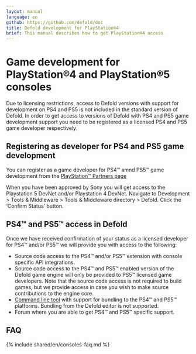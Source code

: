 ```yaml
---
layout: manual
language: en
github: https://github.com/defold/doc
title: Defold development for PlayStation®4
brief: This manual describes how to get PlayStation®4 access
---
```


# Game development for PlayStation®4 and PlayStation®5 consoles 
Due to licensing restrictions, access to Defold versions with support for development on PS4 and PS5 is not included in the standard version of Defold. In order to get access to versions of Defold with PS4 and PS5 game development support you need to be registered as a licensed PS4 and PS5 game developer respectively.

## Registering as developer for PS4 and PS5 game development
You can register as a game developer for PS4™ amnd PS5™ game development from the [PlayStation™ Partners page](https://register.playstation.net/partnership)

When you have been approved by Sony you will get access to the Playstation 5 DevNet and/or Playstation 4 DevNet. Navigate to Development > Tools & Middleware > Tools & Middleware directory > Defold. Click the ‘Confirm Status’ button.

## PS4™ and PS5™ access in Defold 
Once we have received confirmation of your status as a licensed developer for PS4™ and/or PS5™ we will provide you with access to the following:

* Source code access to the PS4™ and/or PS5™ extension with console specific API integrations.
* Source code access to the PS4™ and PS5™ enabled version of the Defold game engine will only be provided to PS5™ licensed game developers. Note that the source code access is not required to build games, but we provide access in case you wish to make source contributions to the engine core.
* [Command line tool](/manuals/bob) with support for bundling to the PS4™ and PS5™ platforms. Bundling from the Defold editor is not supported.
* Forum where you are able to get PS4™ and PS5™ specific support.

## FAQ
{% include shared/en/consoles-faq.md %}